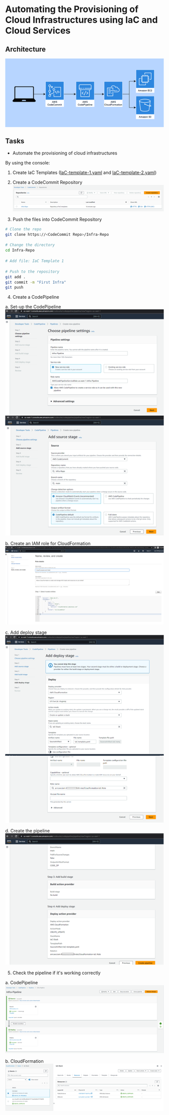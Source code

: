 # Automating the Provisioning of Cloud Infrastructures using IaC and Cloud Services

## Architecture

![Architecture](https://github.com/Mregojos/Cloud-Infrastructures/blob/main/images/Architecture.png?raw=true)

## Tasks
* Automate the provisioning of cloud infrastructures

By using the console:
1. Create IaC Templates ([IaC-template-1.yaml](https://github.com/Mregojos/Cloud-Infrastructures/blob/main/code/iac-template-1.yaml) and [IaC-template-2.yaml](https://github.com/Mregojos/Cloud-Infrastructures/blob/main/code/iac-template-2.yaml))

2. Create a CodeCommit Repository
![CodeCommit](https://github.com/Mregojos/Cloud-Infrastructures/blob/main/images/CodeCommit.png?raw=true)

3. Push the files into CodeCommit Repository
```sh
# Clone the repo
git clone https://<CodeCommit Repo>/Infra-Repo

# Change the directory
cd Infra-Repo

# Add file: IaC Template 1

# Push to the repository
git add .
git commit -m "First Infra"
git push
```

4. Create a CodePipeline

a. Set-up the CodePipeline
![](https://github.com/Mregojos/Cloud-Infrastructures/blob/main/images/CodePipeline%20a-1.png)
![](https://github.com/Mregojos/Cloud-Infrastructures/blob/main/images/CodePipeline%20a-2.png)

b. Create an IAM role for CloudFormation
![](https://github.com/Mregojos/Cloud-Infrastructures/blob/main/images/CodePipeline%20b.png)

c. Add deploy stage
![](https://github.com/Mregojos/Cloud-Infrastructures/blob/main/images/CodePipeline%20c-1.png)
![](https://github.com/Mregojos/Cloud-Infrastructures/blob/main/images/CodePipeline%20c-2.png)

d. Create the pipeline
![](https://github.com/Mregojos/Cloud-Infrastructures/blob/main/images/CodePipeline%20d.png)

5. Check the pipeline if it's working correctly

a. CodePipeline
![](https://github.com/Mregojos/Cloud-Infrastructures/blob/main/images/CodePipeline%205-a.png)

b. CloudFormation
![](https://github.com/Mregojos/Cloud-Infrastructures/blob/main/images/CodePipeline%205-b.png)
